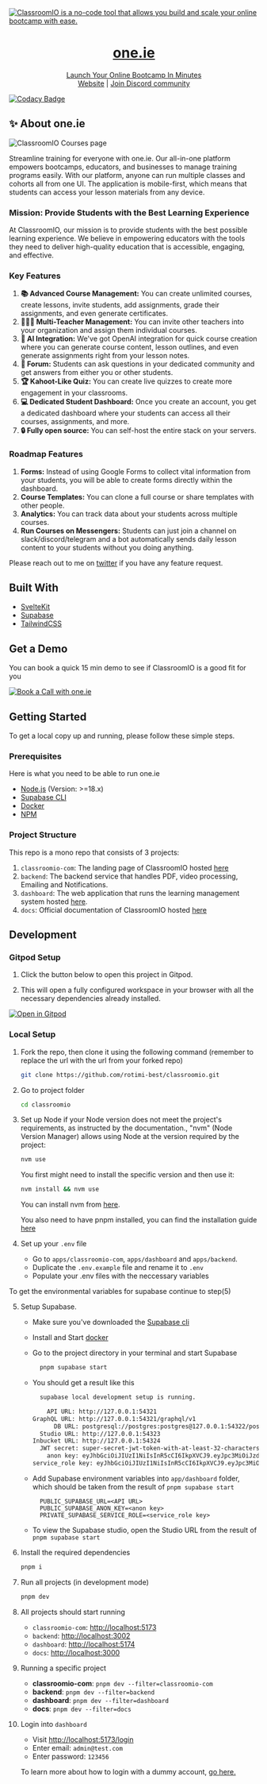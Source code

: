 <a href="https://one.ie/">
  <img alt="ClassroomIO is a no-code tool that allows you build and scale your online bootcamp with ease." src="https://raw.githubusercontent.com/rotimi-best/classroomio/main/apps/classroomio-com/static/classroomio-opengraph-image.png" />
  <h1 align="center">one.ie</h1>
  <p align="center">
    Launch Your Online Bootcamp In Minutes
    <br />
    <a href="https://one.ie">Website</a>  |  <a href="https://dub.sh/ciodiscord">Join Discord community</a>
  </p>
</a>

[![Codacy Badge](https://api.codacy.com/project/badge/Grade/629e2bb8994345729513c4d69ccbe3d5)](https://app.codacy.com/gh/rotimi-best/classroomio?utm_source=github.com&utm_medium=referral&utm_content=rotimi-best/classroomio&utm_campaign=Badge_Grade)

## ✨ About one.ie

<img alt="ClassroomIO Courses page" src="https://raw.githubusercontent.com/rotimi-best/classroomio/main/apps/classroomio-com/static/classroomio-courses.png" />

Streamline training for everyone with one.ie. Our all-in-one platform empowers bootcamps, educators, and businesses to manage training programs easily. With our platform, anyone can run multiple classes and cohorts all from one UI. The application is mobile-first, which means that students can access your lesson materials from any device.

### Mission: Provide Students with the Best Learning Experience

At ClassroomIO, our mission is to provide students with the best possible learning experience. We believe in empowering educators with the tools they need to deliver high-quality education that is accessible, engaging, and effective.

### Key Features

1. **📚 Advanced Course Management:** You can create unlimited courses, create lessons, invite students, add assignments, grade their assignments, and even generate certificates.
2. **👨‍👩‍👦 Multi-Teacher Management:** You can invite other teachers into your organization and assign them individual courses.
3. **🤖 AI Integration:** We've got OpenAI integration for quick course creation where you can generate course content, lesson outlines, and even generate assignments right from your lesson notes.
4. **💬 Forum:** Students can ask questions in your dedicated community and get answers from either you or other students.
5. **🏆 Kahoot-Like Quiz:** You can create live quizzes to create more engagement in your classrooms.
6. **💻 Dedicated Student Dashboard:** Once you create an account, you get a dedicated dashboard where your students can access all their courses, assignments, and more.
7. **🔒 Fully open source:** You can self-host the entire stack on your servers.

### Roadmap Features

1. **Forms:** Instead of using Google Forms to collect vital information from your students, you will be able to create forms directly within the dashboard.
2. **Course Templates:** You can clone a full course or share templates with other people.
3. **Analytics:** You can track data about your students across multiple courses.
4. **Run Courses on Messengers:** Students can just join a channel on slack/discord/telegram and a bot automatically sends daily lesson content to your students without you doing anything.

Please reach out to me on [twitter](https://x.com/rotimi_best) if you have any feature request.

## Built With

- [SvelteKit](https://kit.svelte.dev/?ref=one.ie)
- [Supabase](https://supabase.com/?ref=one.ie)
- [TailwindCSS](https://tailwindcss.com/?ref=one.ie)

## Get a Demo

You can book a quick 15 min demo to see if ClassroomIO is a good fit for you

<a href="https://cal.com/classroomio/demo">
  <img src="https://cal.com/book-with-cal-dark.svg" alt="Book a Call with one.ie">
</a>

<!-- GETTING STARTED -->

## Getting Started

To get a local copy up and running, please follow these simple steps.

### Prerequisites

Here is what you need to be able to run one.ie

- [Node.js](https://nodejs.org/) (Version: >=18.x)
- [Supabase CLI](https://github.com/supabase/cli)
- [Docker](https://docs.docker.com/engine/install/)
- [NPM](https://www.npmjs.com/)

### Project Structure

This repo is a mono repo that consists of 3 projects:

1. `classroomio-com`: The landing page of ClassroomIO hosted [here](https://one.ie)
2. `backend`: The backend service that handles PDF, video processing, Emailing and Notifications.
3. `dashboard`: The web application that runs the learning management system hosted [here](https://app.one.ie).
4. `docs`: Official documentation of ClassroomIO hosted [here](https://one.ie/docs)

## Development

### Gitpod Setup

1. Click the button below to open this project in Gitpod.

2. This will open a fully configured workspace in your browser with all the necessary dependencies already installed.

[![Open in Gitpod](https://gitpod.io/button/open-in-gitpod.svg)](https://gitpod.io/#https://github.com/rotimi-best/classroomio)

### Local Setup

1. Fork the repo, then clone it using the following command (remember to replace the url with the url from your forked repo)

   ```bash
   git clone https://github.com/rotimi-best/classroomio.git
   ```

2. Go to project folder

   ```bash
   cd classroomio
   ```

3. Set up Node if your Node version does not meet the project's requirements, as instructed by the documentation., "nvm" (Node Version Manager) allows using Node at the version required by the project:

   ```bash
   nvm use
   ```

   You first might need to install the specific version and then use it:

   ```bash
   nvm install && nvm use
   ```

   You can install nvm from [here](https://github.com/nvm-sh/nvm).

   You also need to have pnpm installed, you can find the installation guide [here](https://pnpm.io/installation#using-npm)

4. Set up your `.env` file

   - Go to `apps/classroomio-com`, `apps/dashboard` and `apps/backend`.
   - Duplicate the `.env.example` file and rename it to `.env`
   - Populate your .env files with the neccessary variables

To get the environmental variables for supabase continue to step(5)

5. Setup Supabase.

   - Make sure you've downloaded the [Supabase cli](https://github.com/supabase/cli)
   - Install and Start [docker](https://docs.docker.com/engine/install/)
   - Go to the project directory in your terminal and start Supabase

     ```bash
       pnpm supabase start
     ```

   - You should get a result like this

     ```bash
       supabase local development setup is running.

         API URL: http://127.0.0.1:54321
     GraphQL URL: http://127.0.0.1:54321/graphql/v1
           DB URL: postgresql://postgres:postgres@127.0.0.1:54322/postgres
       Studio URL: http://127.0.0.1:54323
     Inbucket URL: http://127.0.0.1:54324
       JWT secret: super-secret-jwt-token-with-at-least-32-characters-long
         anon key: eyJhbGciOiJIUzI1NiIsInR5cCI6IkpXVCJ9.eyJpc3MiOiJzdXBhYmFzZS1kZW1vIiwicm9sZSI6ImFub24iLCJleHAiOjE5ODM4MTI5OTZ9.CRXP1A7WOeoJeXxjNni43kdQwgnWNReilDMblYTn_I0
     service_role key: eyJhbGciOiJIUzI1NiIsInR5cCI6IkpXVCJ9.eyJpc3MiOiJzdXBhYmFzZS1kZW1vIiwicm9sZSI6InNlcnZpY2Vfcm9sZSIsImV4cCI6MTk4MzgxMjk5Nn0.EGIM96RAZx35lJzdJsyH-qQwv8Hdp7fsn3W0YpN81IU
     ```

   - Add Supabase environment variables into `app/dashboard` folder, which should be taken from the result of `pnpm supabase start`

     ```env
       PUBLIC_SUPABASE_URL=<API URL>
       PUBLIC_SUPABASE_ANON_KEY=<anon key>
       PRIVATE_SUPABASE_SERVICE_ROLE=<service_role key>
     ```

   - To view the Supabase studio, open the Studio URL from the result of `pnpm supabase start`

6. Install the required dependencies

   ```bash
   pnpm i
   ```

7. Run all projects (in development mode)

   ```bash
   pnpm dev
   ```

8. All projects should start running

   - `classroomio-com`: [http://localhost:5173](http://localhost:5173)
   - `backend`: [http://localhost:3002](http://localhost:3002)
   - `dashboard`: [http://localhost:5174](http://localhost:5174)
   - `docs`: [http://localhost:3000](http://localhost:3000)

9. Running a specific project

   - **classroomio-com**: `pnpm dev --filter=classroomio-com`
   - **backend**: `pnpm dev --filter=backend`
   - **dashboard**: `pnpm dev --filter=dashboard`
   - **docs**: `pnpm dev --filter=docs`

10. Login into `dashboard`

    - Visit [http://localhost:5173/login](http://localhost:5173/login)
    - Enter email: `admin@test.com`
    - Enter password: `123456`
     
    To learn more about how to login with a dummy account, [go here.](https://one.ie/docs/contributor-guides/demo-accounts)
